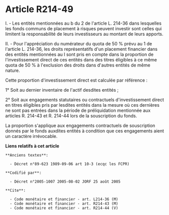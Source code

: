 # Article R214-49

I. - Les entités mentionnées au b du 2 de l'article L. 214-36 dans lesquelles les fonds communs de placement à risques
peuvent investir sont celles qui limitent la responsabilité de leurs investisseurs au montant de leurs apports.

II. - Pour l'appréciation du numérateur du quota de 50 % prévu au 1 de l'article L. 214-36, les droits représentatifs d'un
placement financier dans des entités mentionnées au I sont pris en compte dans la proportion de l'investissement direct de
ces entités dans des titres éligibles à ce même quota de 50 % à l'exclusion des droits dans d'autres entités de même nature.

Cette proportion d'investissement direct est calculée par référence :

1° Soit au dernier inventaire de l'actif desdites entités ;

2° Soit aux engagements statutaires ou contractuels d'investissement direct en titres éligibles pris par lesdites entités
dans la mesure où ces dernières ne sont pas entrées dans la période de préliquidation mentionnée aux articles R. 214-43 et R.
214-44 lors de la souscription du fonds.

La proportion s'applique aux engagements contractuels de souscription donnés par le fonds auxdites entités à condition que
ces engagements aient un caractère irrévocable.

**Liens relatifs à cet article**

	**Anciens textes**:

	  - Décret n°89-623 1989-09-06 art 10-3 (ecqc les FCPR)

	**Codifié par**:

	  - Décret n°2005-1007 2005-08-02 JORF 25 août 2005

	**Cite**:

	  - Code monétaire et financier - art. L214-36 (M)
	  - Code monétaire et financier - art. R214-43 (M)
	  - Code monétaire et financier - art. R214-44 (V)

